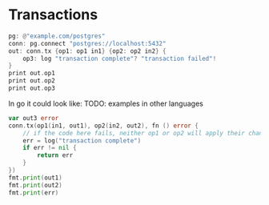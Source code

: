 # Transactions

```rust
pg: @"example.com/postgres"
conn: pg.connect "postgres://localhost:5432"
out: conn.tx {op1: op1 in1} {op2: op2 in2} {
    op3: log "transaction complete"? "transaction failed"!
}
print out.op1
print out.op2
print out.op3
```

In go it could look like: TODO: examples in other languages
```go
var out3 error
conn.tx(op1(in1, out1), op2(in2, out2), fn () error {
    // if the code here fails, neither op1 or op2 will apply their changes
    err = log("transaction complete")
    if err != nil {
        return err   
    }
})
fmt.print(out1)
fmt.print(out2)
fmt.print(err)
```

